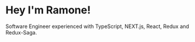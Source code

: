 # Hey I'm Ramone! 

Software Engineer experienced with TypeScript, NEXT.js, React, Redux and Redux-Saga.  
